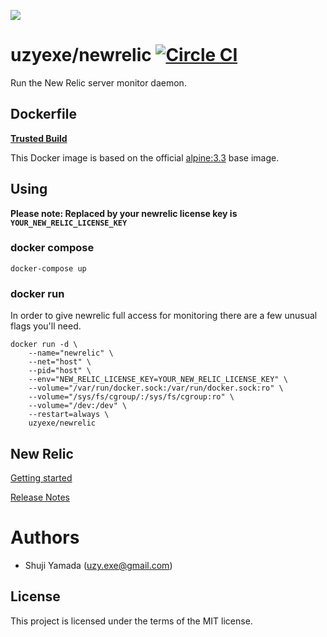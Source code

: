 [![](https://badge.imagelayers.io/uzyexe/newrelic:latest.svg)](https://imagelayers.io/?images=uzyexe/newrelic:latest 'Get your own badge on imagelayers.io')

# uzyexe/newrelic [![Circle CI](https://circleci.com/gh/uzyexe/dockerfile-newrelic.svg?style=svg)](https://circleci.com/gh/uzyexe/dockerfile-newrelic)

Run the New Relic server monitor daemon.

## Dockerfile

[**Trusted Build**](https://hub.docker.com/r/uzyexe/newrelic/)

This Docker image is based on the official [alpine:3.3](https://hub.docker.com/_/alpine/) base image.

## Using

**Please note: Replaced by your newrelic license key is `YOUR_NEW_RELIC_LICENSE_KEY`**

### docker compose

    docker-compose up

### docker run

In order to give newrelic full access for monitoring there are a few unusual flags you'll need.

    docker run -d \
        --name="newrelic" \
        --net="host" \
        --pid="host" \
        --env="NEW_RELIC_LICENSE_KEY=YOUR_NEW_RELIC_LICENSE_KEY" \
        --volume="/var/run/docker.sock:/var/run/docker.sock:ro" \
        --volume="/sys/fs/cgroup/:/sys/fs/cgroup:ro" \
        --volume="/dev:/dev" \
        --restart=always \
        uzyexe/newrelic


## New Relic

[Getting started](https://docs.newrelic.com/docs/servers/new-relic-servers-linux/getting-started/new-relic-servers-linux)

[Release Notes](https://docs.newrelic.com/docs/release-notes/server-release-notes/servers-linux-release-notes)


# Authors

* Shuji Yamada (<uzy.exe@gmail.com>)

## License

This project is licensed under the terms of the MIT license.
